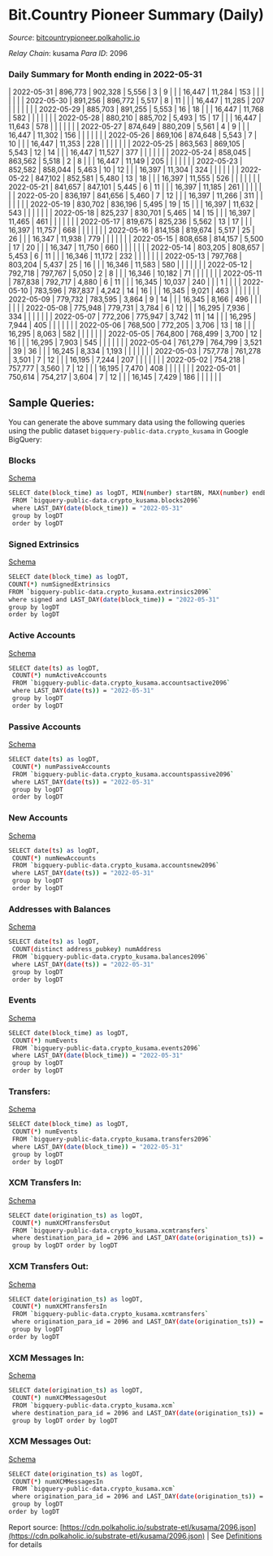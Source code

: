 # Bit.Country Pioneer Summary (Daily)

_Source_: [bitcountrypioneer.polkaholic.io](https://bitcountrypioneer.polkaholic.io)

*Relay Chain*: kusama
*Para ID*: 2096



### Daily Summary for Month ending in 2022-05-31


| 2022-05-31 | 896,773 | 902,328 | 5,556 | 3 | 9 |  |  | 16,447 | 11,284 | 153  |   |   |  |  |  |
| 2022-05-30 | 891,256 | 896,772 | 5,517 | 8 | 11 |  |  | 16,447 | 11,285 | 207  |   |   |  |  |  |
| 2022-05-29 | 885,703 | 891,255 | 5,553 | 16 | 18 |  |  | 16,447 | 11,768 | 582  |   |   |  |  |  |
| 2022-05-28 | 880,210 | 885,702 | 5,493 | 15 | 17 |  |  | 16,447 | 11,643 | 578  |   |   |  |  |  |
| 2022-05-27 | 874,649 | 880,209 | 5,561 | 4 | 9 |  |  | 16,447 | 11,302 | 156  |   |   |  |  |  |
| 2022-05-26 | 869,106 | 874,648 | 5,543 | 7 | 10 |  |  | 16,447 | 11,353 | 228  |   |   |  |  |  |
| 2022-05-25 | 863,563 | 869,105 | 5,543 | 12 | 14 |  |  | 16,447 | 11,527 | 377  |   |   |  |  |  |
| 2022-05-24 | 858,045 | 863,562 | 5,518 | 2 | 8 |  |  | 16,447 | 11,149 | 205  |   |   |  |  |  |
| 2022-05-23 | 852,582 | 858,044 | 5,463 | 10 | 12 |  |  | 16,397 | 11,304 | 324  |   |   |  |  |  |
| 2022-05-22 | 847,102 | 852,581 | 5,480 | 13 | 18 |  |  | 16,397 | 11,555 | 526  |   |   |  |  |  |
| 2022-05-21 | 841,657 | 847,101 | 5,445 | 6 | 11 |  |  | 16,397 | 11,185 | 261  |   |   |  |  |  |
| 2022-05-20 | 836,197 | 841,656 | 5,460 | 7 | 12 |  |  | 16,397 | 11,266 | 311  |   |   |  |  |  |
| 2022-05-19 | 830,702 | 836,196 | 5,495 | 19 | 15 |  |  | 16,397 | 11,632 | 543  |   |   |  |  |  |
| 2022-05-18 | 825,237 | 830,701 | 5,465 | 14 | 15 |  |  | 16,397 | 11,465 | 461  |   |   |  |  |  |
| 2022-05-17 | 819,675 | 825,236 | 5,562 | 13 | 17 |  |  | 16,397 | 11,757 | 668  |   |   |  |  |  |
| 2022-05-16 | 814,158 | 819,674 | 5,517 | 25 | 26 |  |  | 16,347 | 11,938 | 779  |   |   |  |  |  |
| 2022-05-15 | 808,658 | 814,157 | 5,500 | 17 | 20 |  |  | 16,347 | 11,750 | 660  |   |   |  |  |  |
| 2022-05-14 | 803,205 | 808,657 | 5,453 | 6 | 11 |  |  | 16,346 | 11,172 | 232  |   |   |  |  |  |
| 2022-05-13 | 797,768 | 803,204 | 5,437 | 25 | 16 |  |  | 16,346 | 11,583 | 580  |   |   |  |  |  |
| 2022-05-12 | 792,718 | 797,767 | 5,050 | 2 | 8 |  |  | 16,346 | 10,182 | 71  |   |   |  |  |  |
| 2022-05-11 | 787,838 | 792,717 | 4,880 | 6 | 11 |  |  | 16,345 | 10,037 | 240  |   |   | 1 |  |  |
| 2022-05-10 | 783,596 | 787,837 | 4,242 | 14 | 16 |  |  | 16,345 | 9,021 | 463  |   |   |  |  |  |
| 2022-05-09 | 779,732 | 783,595 | 3,864 | 9 | 14 |  |  | 16,345 | 8,166 | 496  |   |   |  |  |  |
| 2022-05-08 | 775,948 | 779,731 | 3,784 | 6 | 12 |  |  | 16,295 | 7,936 | 334  |   |   |  |  |  |
| 2022-05-07 | 772,206 | 775,947 | 3,742 | 11 | 14 |  |  | 16,295 | 7,944 | 405  |   |   |  |  |  |
| 2022-05-06 | 768,500 | 772,205 | 3,706 | 13 | 18 |  |  | 16,295 | 8,063 | 582  |   |   |  |  |  |
| 2022-05-05 | 764,800 | 768,499 | 3,700 | 12 | 16 |  |  | 16,295 | 7,903 | 545  |   |   |  |  |  |
| 2022-05-04 | 761,279 | 764,799 | 3,521 | 39 | 36 |  |  | 16,245 | 8,334 | 1,193  |   |   |  |  |  |
| 2022-05-03 | 757,778 | 761,278 | 3,501 | 7 | 12 |  |  | 16,195 | 7,244 | 207  |   |   |  |  |  |
| 2022-05-02 | 754,218 | 757,777 | 3,560 | 7 | 12 |  |  | 16,195 | 7,470 | 408  |   |   |  |  |  |
| 2022-05-01 | 750,614 | 754,217 | 3,604 | 7 | 12 |  |  | 16,145 | 7,429 | 186  |   |   |  |  |  |

## Sample Queries:
You can generate the above summary data using the following queries using the public dataset `bigquery-public-data.crypto_kusama` in Google BigQuery:


### Blocks 

[Schema](https://github.com/colorfulnotion/substrate-etl/blob/main/schema/blocks.json)

```bash
SELECT date(block_time) as logDT, MIN(number) startBN, MAX(number) endBN, COUNT(*) numBlocks 
 FROM `bigquery-public-data.crypto_kusama.blocks2096`  
 where LAST_DAY(date(block_time)) = "2022-05-31" 
 group by logDT 
 order by logDT
```

### Signed Extrinsics 

[Schema](https://github.com/colorfulnotion/substrate-etl/blob/main/schema/extrinsics.json)

```bash
SELECT date(block_time) as logDT, 
COUNT(*) numSignedExtrinsics 
FROM `bigquery-public-data.crypto_kusama.extrinsics2096`  
where signed and LAST_DAY(date(block_time)) = "2022-05-31" 
group by logDT 
order by logDT
```

### Active Accounts 

[Schema](https://github.com/colorfulnotion/substrate-etl/blob/main/schema/accountsactive.json)

```bash
SELECT date(ts) as logDT, 
 COUNT(*) numActiveAccounts 
 FROM `bigquery-public-data.crypto_kusama.accountsactive2096` 
 where LAST_DAY(date(ts)) = "2022-05-31" 
 group by logDT 
 order by logDT
```

### Passive Accounts 

[Schema](https://github.com/colorfulnotion/substrate-etl/blob/main/schema/accountspassive.json)

```bash
SELECT date(ts) as logDT, 
 COUNT(*) numPassiveAccounts 
 FROM `bigquery-public-data.crypto_kusama.accountspassive2096` 
 where LAST_DAY(date(ts)) = "2022-05-31" 
 group by logDT 
 order by logDT
```

### New Accounts 

[Schema](https://github.com/colorfulnotion/substrate-etl/blob/main/schema/accountsnew.json)

```bash
SELECT date(ts) as logDT, 
 COUNT(*) numNewAccounts 
 FROM `bigquery-public-data.crypto_kusama.accountsnew2096` 
 where LAST_DAY(date(ts)) = "2022-05-31" 
 group by logDT
 order by logDT
```

### Addresses with Balances 

[Schema](https://github.com/colorfulnotion/substrate-etl/blob/main/schema/balances.json)

```bash
SELECT date(ts) as logDT,
 COUNT(distinct address_pubkey) numAddress 
 FROM `bigquery-public-data.crypto_kusama.balances2096` 
 where LAST_DAY(date(ts)) = "2022-05-31" 
 group by logDT 
 order by logDT
```

### Events 

[Schema](https://github.com/colorfulnotion/substrate-etl/blob/main/schema/events.json)

```bash
SELECT date(block_time) as logDT, 
 COUNT(*) numEvents 
 FROM `bigquery-public-data.crypto_kusama.events2096` 
 where LAST_DAY(date(block_time)) = "2022-05-31" 
 group by logDT 
 order by logDT
```

### Transfers:

[Schema](https://github.com/colorfulnotion/substrate-etl/blob/main/schema/transfers.json)

```bash
SELECT date(block_time) as logDT, 
 COUNT(*) numEvents 
 FROM `bigquery-public-data.crypto_kusama.transfers2096` 
 where LAST_DAY(date(block_time)) = "2022-05-31" 
 group by logDT 
 order by logDT
```

### XCM Transfers In: 

[Schema](https://github.com/colorfulnotion/substrate-etl/blob/main/schema/xcmtransfers.json)

```bash
SELECT date(origination_ts) as logDT, 
 COUNT(*) numXCMTransfersOut 
 FROM `bigquery-public-data.crypto_kusama.xcmtransfers` 
 where destination_para_id = 2096 and LAST_DAY(date(origination_ts)) = "2022-05-31" 
 group by logDT order by logDT
```

### XCM Transfers Out: 

[Schema](https://github.com/colorfulnotion/substrate-etl/blob/main/schema/xcmtransfers.json)

```bash
SELECT date(origination_ts) as logDT, 
 COUNT(*) numXCMTransfersIn 
 FROM `bigquery-public-data.crypto_kusama.xcmtransfers` 
 where origination_para_id = 2096 and LAST_DAY(date(origination_ts)) = "2022-05-31" 
 group by logDT 
order by logDT
```

### XCM Messages In: 

[Schema](https://github.com/colorfulnotion/substrate-etl/blob/main/schema/xcm.json)

```bash
SELECT date(origination_ts) as logDT, 
 COUNT(*) numXCMMessagesOut 
 FROM `bigquery-public-data.crypto_kusama.xcm` 
 where destination_para_id = 2096 and LAST_DAY(date(origination_ts)) = "2022-05-31" 
 group by logDT order by logDT
```

### XCM Messages Out: 

[Schema](https://github.com/colorfulnotion/substrate-etl/blob/main/schema/xcm.json)

```bash
SELECT date(origination_ts) as logDT, 
 COUNT(*) numXCMMessagesIn 
 FROM `bigquery-public-data.crypto_kusama.xcm` 
 where origination_para_id = 2096 and LAST_DAY(date(origination_ts)) = "2022-05-31" 
 group by logDT 
order by logDT
```


Report source: [https://cdn.polkaholic.io/substrate-etl/kusama/2096.json](https://cdn.polkaholic.io/substrate-etl/kusama/2096.json) | See [Definitions](/DEFINITIONS.md) for details
